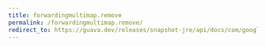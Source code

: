 ```yaml
---
title: forwardingmultimap.remove
permalink: /forwardingmultimap.remove/
redirect_to: https://guava.dev/releases/snapshot-jre/api/docs/com/google/common/collect/ForwardingMultimap.html#remove-java.lang.Object-java.lang.Object-
---
```

